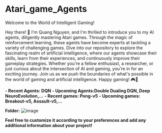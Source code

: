 # Atari_game_Agents
Welcome to the World of Intelligent Gaming!

Hey there! 👋 I'm Quang Nguyen, and I'm thrilled to introduce you to my AI agents, diligently mastering Atari games. Through the magic of reinforcement learning, these agents have become experts at tackling a variety of challenging games. Dive into our repository to explore the fascinating realm of artificial intelligence, where our agents showcase their skills, learn from their experiences, and continuously improve their gameplay strategies. Whether you're a fellow enthusiast, a researcher, or just curious about the intersection of AI and gaming, you're in for an exciting journey. Join us as we push the boundaries of what's possible in the world of gaming and artificial intelligence. Happy gaming! 🎮🤖

**- Recent Agents: DQN**
**- Upcoming Agents:Double Dualing DQN, Deep NeuroEvolution,...**
**- Recent games: Pong-v5**
**- Upcoming games: Breakout-v5, Assault-v5,...**

**Folder:**
![image](https://github.com/QuangNguyen2910/Atari_game_Agents/assets/127973111/8ddd95c7-60be-4f4f-b80f-c37c3e92da9e)
        
**Feel free to customize it according to your preferences and add any additional information about your project!**

